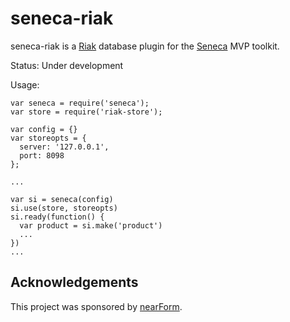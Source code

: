 seneca-riak
================

seneca-riak is a [Riak][riak] database plugin for the [Seneca][seneca] MVP toolkit.

Status: Under development

Usage:

    var seneca = require('seneca');
    var store = require('riak-store');

    var config = {}
    var storeopts = {
      server: '127.0.0.1',
      port: 8098
    };

    ...

    var si = seneca(config)
    si.use(store, storeopts)
    si.ready(function() {
      var product = si.make('product')
      ...
    })
    ...

[seneca]: http://senecajs.org/
[riak]: http://basho.com/riak/

Acknowledgements
----------------

This project was sponsored by [nearForm](http://nearform.com).

